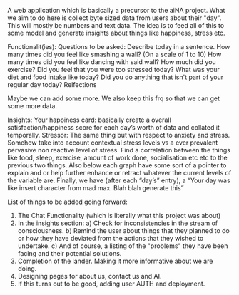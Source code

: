 A web application which is basically a precursor to the aiNA project. What we aim to do here is collect byte sized data from users about their "day".
This will mostly be numbers and text data. The idea is to feed all of this to some model and generate insights about things like happiness, stress etc.

Functionalit(ies): Questions to be asked: Describe today in a sentence. How many times did you feel like smashing a wall? (On a scale of 1 to 10)
How many times did you feel like dancing with said wall? How much did you exercise? Did you feel that you were too stressed today? What was your diet and
food intake like today? Did you do anything that isn't part of your regular day today? Relfections

Maybe we can add some more. We also keep this frq so that we can get some more data.

Insights: Your happiness card: basically create a overall satisfaction/happiness score for each day’s worth of data and collated it temporally.
Stressor: The same thing but with respect to anxiety and stress. Somehow take into account contextual stress levels vs a ever prevalent pervasive
non reactive level of stress. Find a correlation between the things like food, sleep, exercise, amount of work done, socialisation etc etc to the previous two things.
Also below each graph have some sort of a pointer to explain and or help further enhance or retract whatever the current levels of the variable are. Finally, we have
(after each “day’s” entry), a “Your day was like insert character from mad max. Blah blah generate this”

List of things to be added going forward:

1. The Chat Functionality (which is literally what this project was about)
2. In the insights section:
   a) Check for inconsistencies in the stream of consciousness.
   b) Remind the user about things that they planned to do or how they have deviated from the
   actions that they wished to undertake.
   c) And of course, a listing of the "problems" they have been facing and their potential solutions.
3. Completion of the lander. Making it more informative about we are doing.
4. Designing pages for about us, contact us and AI.
5. If this turns out to be good, adding user AUTH and deployment.

